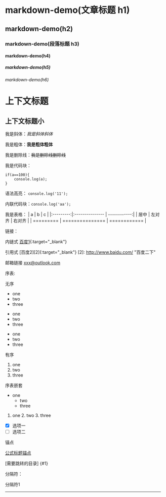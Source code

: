 # markdown-demo(文章标题 h1)
## markdown-demo(h2)
### markdown-demo(段落标题 h3)
#### markdown-demo(h4)
##### markdown-demo(h5)
###### markdown-demo(h6)

上下文标题
=========

上下文标题小
--------

我是斜体：*我是斜体斜体*

我是粗体：**我是粗体粗体**

我是删除线：~~我是删除线删除线~~

我是代码块：
```
if(a==100){
	console.log(a);
}
```
语法高亮： ``` console.log('11'); ```

内联代码块：` console.log('aa'); `


我是表格：
|     a     |        b        |      c       |
|:---------:|:--------------- | ------------:|
|   居中    | 左对齐           |       右对齐 |
| ========= | =============== | ============ |


链接：

内链式
[百度1](http://www.baidu.com/"百度一下"){:target="_blank"}    

引用式
[百度2][2]{:target="_blank"}
[2]: http://www.baidu.com/  "百度二下"

邮箱链接
<xxx@outlook.com>

序表:

无序
* one
* two
* three

+ one
+ two
+ three

- one
- two
- three
 

有序
1. one
2. two
3. three

序表嵌套
* one
	* two
    * three


1. one
    2. two
    3. three


- [x] 选项一 
- [ ] 选项二

锚点

[公式标题锚点](#1)

[需要跳转的目录] {#1}

分隔符：

分隔符1
***